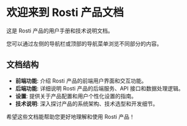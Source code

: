 # 欢迎来到 Rosti 产品文档

这是 Rosti 产品的用户手册和技术说明文档。

您可以通过左侧的导航栏或顶部的导航菜单浏览不同部分的内容。

## 文档结构

*   **前端功能**: 介绍 Rosti 产品的前端用户界面和交互功能。
*   **后端功能**: 详细说明 Rosti 产品的后端服务、API 接口和数据处理逻辑。
*   **设置**: 提供关于产品配置和用户个性化设置的指南。
*   **技术说明**: 深入探讨产品的系统架构、技术选型和开发细节。

希望这些文档能帮助您更好地理解和使用 Rosti 产品！


